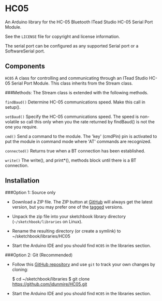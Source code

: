 HC05
====
An Arduino library for the HC-05 Bluetooth ITead Studio HC-05 Serial
Port Module.

See the `LICENSE` file for copyright and license information.

The serial port can be configured as any supported Serial port or
a SoftwareSerial port.


Components
----------

`HC05`
  A class for controlling and communicating through an ITead Studio
  HC-05 Serial Port Module. This class inherits from the Stream class.


###Methods:
The Stream class is extended with the following methods.

`findBaud()`
  Determine HC-05 communications speed. Make this call in setup().

`setBaud()`
  Specify the HC-05 communications speed. The speed is non-volatile so
  call this only when you the rate returned by findBaud() is not the one
  you require.

`cmd()`
  Send a command to the module. The 'key' (cmdPin) pin is activated to
  put the module in command mode where 'AT' commands are recognized.

`connected()`
  Returns true when a BT connection has been established.

`write()`
  The write(), and print*(), methods block until there is a BT
  connection.


Installation
------------
###Option 1: Source only
* Download a ZIP file. The ZIP button at
  [GitHub](https://github.com/jdunmire/HC05) will always get the
  latest version, but you may prefer one of the
  [tagged](https://github.com/jdunmire/HC05/tags) versions.

* Unpack the zip file into your sketchbook library directory
  (`~/sketchbook/libraries` on Linux).

* Rename the resulting directory (or create a symlink) to
  ~/sketchbook/libraries/HC05

* Start the Arduino IDE and you should find `HC05` in the libraries
  section.

###Option 2: Git (Recommended)
* Follow this [GitHub repository](https://github.com/jdunmire/HC05)
  and use `git` to track your own changes by cloning:

    $ cd ~/sketchbook/libraries
    $ git clone https://github.com/jdunmire/HC05.git

* Start the Arduino IDE and you should find `HC05` in the
  libraries section.

